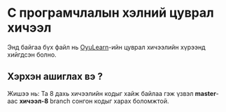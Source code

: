 # C програмчлалын хэлний цуврал хичээл
Энд байгаа бүх файл нь [OyuLearn](https://www.youtube.com/OyuTube)-ийн цуврал хичээлийн хүрээнд хийгдсэн болно.

## Хэрхэн ашиглах вэ ?
Жишээ нь: Та 8 дахь хичээлийн кодыг хайж байлаа гэж үзвэл **master**-аас **хичээл-8** branch сонгон кодыг харах боломжтой.
